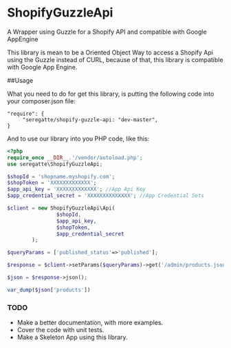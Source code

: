 # ShopifyGuzzleApi
A Wrapper using Guzzle for a Shopify API and compatible with Google AppEngine

This library is mean to be a Oriented Object Way to access a Shopify Api using the Guzzle instead of CURL, because of that, this library is compatible with Google App Engine.

##Usage

What you need to do for get this library, is putting the following code into your composer.json file:

```
"require": {
     "seregatte/shopify-guzzle-api: "dev-master",
}
```

And to use our library into you PHP code, like this:

```php
<?php
require_once __DIR__.'/vendor/autoload.php';
use seregatte\ShopifyGuzzleApi;

$shopId = 'shopname.myshopify.com';
$shopToken = 'XXXXXXXXXXXXX';
$app_api_key = 'XXXXXXXXXXXXX'; //App Api Key
$app_credential_secret = 'XXXXXXXXXXXXXX'; //App Credential Sets

$client = new ShopifyGuzzleApi\Api(
				$shopId, 
				$app_api_key, 
				$shopToken, 
				$app_credential_secret
		);

$queryParams = ['published_status'=>'published'];

$response = $client->setParams($queryParams)->get('/admin/products.json');

$json = $response->json();

var_dump($json['products'])
```

### TODO

- Make a better documentation, with more examples.
- Cover the code with unit tests.
- Make a Skeleton App using this library.
